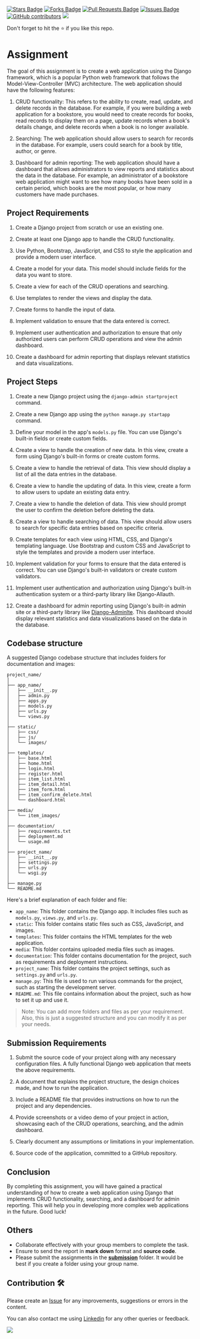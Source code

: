 <a href="https://github.com/drshahizan/learn-django/stargazers"><img src="https://img.shields.io/github/stars/drshahizan/learn-django" alt="Stars Badge"/></a>
<a href="https://github.com/drshahizan/learn-django/network/members"><img src="https://img.shields.io/github/forks/drshahizan/learn-django" alt="Forks Badge"/></a>
<a href="https://github.com/drshahizan/learn-django/pulls"><img src="https://img.shields.io/github/issues-pr/drshahizan/learn-django" alt="Pull Requests Badge"/></a>
<a href="https://github.com/drshahizan/learn-django/issues"><img src="https://img.shields.io/github/issues/drshahizan/learn-django" alt="Issues Badge"/></a>
<a href="https://github.com/drshahizan/learn-django/graphs/contributors"><img alt="GitHub contributors" src="https://img.shields.io/github/contributors/drshahizan/learn-django?color=2b9348"></a>
![](https://visitor-badge.glitch.me/badge?page_id=drshahizan/learn-django)

Don't forget to hit the :star: if you like this repo.

# Assignment

The goal of this assignment is to create a web application using the Django framework, which is a popular Python web framework that follows the Model-View-Controller (MVC) architecture. The web application should have the following features:

1. CRUD functionality: This refers to the ability to create, read, update, and delete records in the database. For example, if you were building a web application for a bookstore, you would need to create records for books, read records to display them on a page, update records when a book's details change, and delete records when a book is no longer available.

2. Searching: The web application should allow users to search for records in the database. For example, users could search for a book by title, author, or genre.

3. Dashboard for admin reporting: The web application should have a dashboard that allows administrators to view reports and statistics about the data in the database. For example, an administrator of a bookstore web application might want to see how many books have been sold in a certain period, which books are the most popular, or how many customers have made purchases.


## Project Requirements

1. Create a Django project from scratch or use an existing one.

2. Create at least one Django app to handle the CRUD functionality.

3. Use Python, Bootstrap, JavaScript, and CSS to style the application and provide a modern user interface.

4. Create a model for your data. This model should include fields for the data you want to store.

5. Create a view for each of the CRUD operations and searching.

6. Use templates to render the views and display the data.

7. Create forms to handle the input of data.

8. Implement validation to ensure that the data entered is correct.

9. Implement user authentication and authorization to ensure that only authorized users can perform CRUD operations and view the admin dashboard.

10. Create a dashboard for admin reporting that displays relevant statistics and data visualizations.

## Project Steps

1. Create a new Django project using the `django-admin startproject` command.

2. Create a new Django app using the `python manage.py startapp` command.

3. Define your model in the app's `models.py` file. You can use Django's built-in fields or create custom fields. 

4. Create a view to handle the creation of new data. In this view, create a form using Django's built-in forms or create custom forms.

5. Create a view to handle the retrieval of data. This view should display a list of all the data entries in the database.

6. Create a view to handle the updating of data. In this view, create a form to allow users to update an existing data entry.

7. Create a view to handle the deletion of data. This view should prompt the user to confirm the deletion before deleting the data.

8. Create a view to handle searching of data. This view should allow users to search for specific data entries based on specific criteria.

9. Create templates for each view using HTML, CSS, and Django's templating language. Use Bootstrap and custom CSS and JavaScript to style the templates and provide a modern user interface.

10. Implement validation for your forms to ensure that the data entered is correct. You can use Django's built-in validators or create custom validators.

11. Implement user authentication and authorization using Django's built-in authentication system or a third-party library like Django-Allauth.

12. Create a dashboard for admin reporting using Django's built-in admin site or a third-party library like [Django-Adminlte](https://github.com/app-generator/django-adminlte). This dashboard should display relevant statistics and data visualizations based on the data in the database.

## Codebase structure
A suggested Django codebase structure that includes folders for documentation and images:

```
project_name/
│
├── app_name/
│   ├── __init__.py
│   ├── admin.py
│   ├── apps.py
│   ├── models.py
│   ├── urls.py
│   └── views.py
│   
├── static/
│   ├── css/
│   ├── js/
│   └── images/
│   
├── templates/
│   ├── base.html
│   ├── home.html
│   ├── login.html
│   ├── register.html
│   ├── item_list.html
│   ├── item_detail.html
│   ├── item_form.html
│   ├── item_confirm_delete.html
│   └── dashboard.html
│   
├── media/
│   └── item_images/
│
├── documentation/
│   ├── requirements.txt
│   ├── deployment.md
│   └── usage.md
│   
├── project_name/
│   ├── __init__.py
│   ├── settings.py
│   ├── urls.py
│   └── wsgi.py
│   
├── manage.py
└── README.md
```

Here's a brief explanation of each folder and file:

- `app_name`: This folder contains the Django app. It includes files such as `models.py`, `views.py`, and `urls.py`.
- `static`: This folder contains static files such as CSS, JavaScript, and images.
- `templates`: This folder contains the HTML templates for the web application.
- `media`: This folder contains uploaded media files such as images.
- `documentation`: This folder contains documentation for the project, such as requirements and deployment instructions.
- `project_name`: This folder contains the project settings, such as `settings.py` and `urls.py`.
- `manage.py`: This file is used to run various commands for the project, such as starting the development server.
- `README.md`: This file contains information about the project, such as how to set it up and use it.

> Note: You can add more folders and files as per your requirement. Also, this is just a suggested structure and you can modify it as per your needs.

## Submission Requirements

1. Submit the source code of your project along with any necessary configuration files. A fully functional Django web application that meets the above requirements.

2. A document that explains the project structure, the design choices made, and how to run the application.

3. Include a README file that provides instructions on how to run the project and any dependencies.

3. Provide screenshots or a video demo of your project in action, showcasing each of the CRUD operations, searching, and the admin dashboard.

4. Clearly document any assumptions or limitations in your implementation.

5. Source code of the application, committed to a GitHub repository.

## Conclusion

By completing this assignment, you will have gained a practical understanding of how to create a web application using Django that implements CRUD functionality, searching, and a dashboard for admin reporting. This will help you in developing more complex web applications in the future. Good luck!

## Others
- Collaborate effectively with your group members to complete the task.
- Ensure to send the report in **mark down** format and **source code**.
- Please submit the assignments in the [**submission**](./submission/) folder. It would be best if you create a folder using your group name.

## Contribution 🛠️
Please create an [Issue](https://github.com/drshahizan/learn-django/issues) for any improvements, suggestions or errors in the content.

You can also contact me using [Linkedin](https://www.linkedin.com/in/drshahizan/) for any other queries or feedback.

![](https://visitor-badge.glitch.me/badge?page_id=drshahizan)
